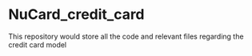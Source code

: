 # NuCard_credit_card
This repository would store all the code and relevant files regarding the credit card model
